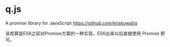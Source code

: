 # q.js
A promise library for JavaScript
https://github.com/kriskowal/q

该库算是ES6之前对Promise方案的一种实现，ES6出来以后直接使用 Promise 即可。
